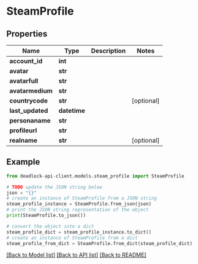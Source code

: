# SteamProfile


## Properties

Name | Type | Description | Notes
------------ | ------------- | ------------- | -------------
**account_id** | **int** |  | 
**avatar** | **str** |  | 
**avatarfull** | **str** |  | 
**avatarmedium** | **str** |  | 
**countrycode** | **str** |  | [optional] 
**last_updated** | **datetime** |  | 
**personaname** | **str** |  | 
**profileurl** | **str** |  | 
**realname** | **str** |  | [optional] 

## Example

```python
from deadlock-api-client.models.steam_profile import SteamProfile

# TODO update the JSON string below
json = "{}"
# create an instance of SteamProfile from a JSON string
steam_profile_instance = SteamProfile.from_json(json)
# print the JSON string representation of the object
print(SteamProfile.to_json())

# convert the object into a dict
steam_profile_dict = steam_profile_instance.to_dict()
# create an instance of SteamProfile from a dict
steam_profile_from_dict = SteamProfile.from_dict(steam_profile_dict)
```
[[Back to Model list]](../README.md#documentation-for-models) [[Back to API list]](../README.md#documentation-for-api-endpoints) [[Back to README]](../README.md)


